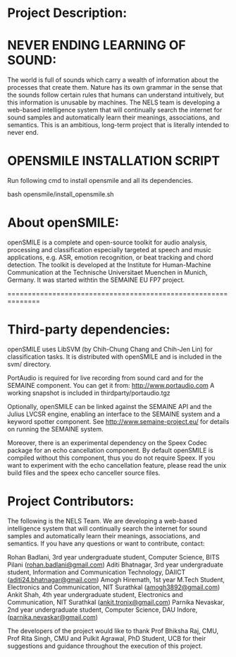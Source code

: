 Project Description: 
=========================
NEVER ENDING LEARNING OF SOUND: 
=========================
The world is full of sounds which carry a wealth of information about the processes that create them. Nature has its own grammar in the sense that the sounds follow certain rules that humans can understand intuitively, but this information is unusable by machines. The NELS team is developing a web-based intelligence system that will continually search the internet for sound samples and automatically learn their meanings, associations, and semantics. This is an ambitious, long-term project that is literally intended to never end.


OPENSMILE INSTALLATION SCRIPT
=========================

Run following cmd to install opensmile and all its dependencies.
 
bash opensmile/install_opensmile.sh


About openSMILE:
================

openSMILE is a complete and open-source toolkit for audio analysis, processing and classification especially targeted at speech and music applications, e.g. ASR, emotion recognition, or beat tracking and chord detection.
The toolkit is developed at the Institute for Human-Machine Communication at the Technische Universitaet Muenchen in Munich, Germany.
It was started withtin the SEMAINE EU FP7 project.

==============================================================


Third-party dependencies:
=========================

openSMILE uses LibSVM (by Chih-Chung Chang and Chih-Jen Lin) for classification tasks. It is distributed with openSMILE and is included in the svm/ directory.

PortAudio is required for live recording from sound card and for the SEMAINE component.
You can get it from: http://www.portaudio.com
A working snapshot is included in thirdparty/portaudio.tgz

Optionally, openSMILE can be linked against the SEMAINE API and the Julius LVCSR engine, enabling an interface to the SEMAINE system and a keyword spotter component. See http://www.semaine-project.eu/ for details on running the SEMAINE system.

Moreover, there is an experimental dependency on the Speex Codec package for an echo cancellation component. By default openSMILE is compiled without this component, thus you do not require Speex. If you want to experiment with the echo cancellation feature, please read the unix build files and the speex echo canceller source files. 


Project Contributors:
=========================

The following is the NELS Team. We are developing a web-based intelligence system that will continually search the internet for sound samples and automatically learn their meanings, associations, and semantics. If you have any questions or want to contribute, contact:

Rohan Badlani, 3rd year undergraduate student, Computer Science, BITS Pilani (rohan.badlani@gmail.com)
Aditi Bhatnagar, 3rd year undergraduate student, Information and Communication Technology, DAIICT (aditi24.bhatnagar@gmail.com)
Amogh Hiremath, 1st year M.Tech Student, Electronics and Communication, NIT Surathkal (amogh3892@gmail.com)
Ankit Shah, 4th year undergraduate student, Electronics and Communication, NIT Surathkal (ankit.tronix@gmail.com)
Parnika Nevaskar, 2nd year undergraduate student, Computer Science, DAU Indore, (parnika.nevaskar@gmail.com)

The developers of the project would like to thank Prof Bhiksha Raj, CMU, Prof Rita Singh, CMU and Pulkit Agrawal, PhD Student, UCB for their suggestions and guidance throughout the execution of this project.

